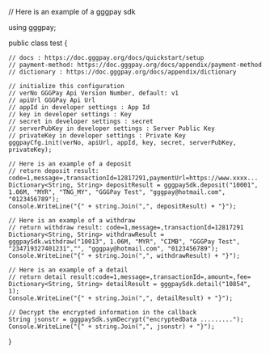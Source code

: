 // Here is an example of a gggpay sdk

using gggpay;

public class test
{

    // docs : https://doc.gggpay.org/docs/quickstart/setup
    // payment-method: https://doc.gggpay.org/docs/appendix/payment-method
    // dictionary : https://doc.gggpay.org/docs/appendix/dictionary

    // initialize this configuration
    // verNo GGGPay Api Version Number, default: v1
    // apiUrl GGGPay Api Url
    // appId in developer settings : App Id
    // key in developer settings : Key
    // secret in developer settings : secret
    // serverPubKey in developer settings : Server Public Key
    // privateKey in developer settings : Private Key
    gggpayCfg.init(verNo, apiUrl, appId, key, secret, serverPubKey, privateKey);

    // Here is an example of a deposit 
    // return deposit result: code=1,message=,transactionId=12817291,paymentUrl=https://www.xxxx...
    Dictionary<String, String> depositResult = gggpaySdk.deposit("10001", 1.06M, "MYR", "TNG_MY", "GGGPay Test", "gggpay@hotmail.com", "0123456789");
    Console.WriteLine("{" + string.Join(",", depositResult) + "}");

    // Here is an example of a withdraw
    // return withdraw result: code=1,message=,transactionId=12817291
    Dictionary<String, String> withdrawResult = gggpaySdk.withdraw("10013", 1.06M, "MYR", "CIMB", "GGGPay Test", "234719327401231","", "gggpay@hotmail.com", "0123456789");
    Console.WriteLine("{" + string.Join(",", withdrawResult) + "}");

    // Here is an example of a detail
    // return detail result:code=1,message=,transactionId=,amount=,fee=
    Dictionary<String, String> detailResult = gggpaySdk.detail("10854", 1);
    Console.WriteLine("{" + string.Join(",", detailResult) + "}");

    // Decrypt the encrypted information in the callback
    String jsonstr = gggpaySdk.symDecrypt("encryptedData .........");
    Console.WriteLine("{" + string.Join(",", jsonstr) + "}");
}

